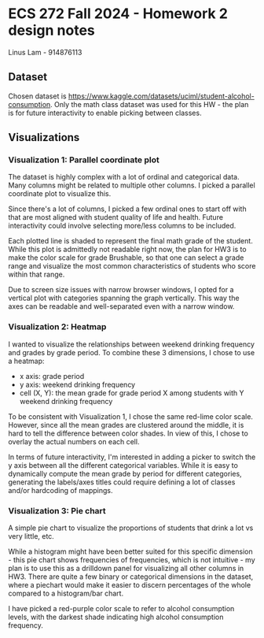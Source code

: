 # ECS 272 Fall 2024 - Homework 2 design notes

Linus Lam - 914876113

## Dataset

Chosen dataset is <https://www.kaggle.com/datasets/uciml/student-alcohol-consumption>. Only the math class dataset was used for this HW - the plan is for future interactivity to enable picking between classes.

## Visualizations

### Visualization 1: Parallel coordinate plot

The dataset is highly complex with a lot of ordinal and categorical data. Many columns might be related to multiple other columns. I picked a parallel coordinate plot to visualize this.

Since there's a lot of columns, I picked a few ordinal ones to start off with that are most aligned with student quality of life and health. Future interactivity could involve selecting more/less columns to be included.

Each plotted line is shaded to represent the final math grade of the student. While this plot is admittedly not readable right now, the plan for HW3 is to make the color scale for grade Brushable, so that one can select a grade range and visualize the most common characteristics of students who score within that range.

Due to screen size issues with narrow browser windows, I opted for a vertical plot with categories spanning the graph vertically. This way the axes can be readable and well-separated even with a narrow window.

### Visualization 2: Heatmap

I wanted to visualize the relationships between weekend drinking frequency and grades by grade period. To combine these 3 dimensions, I chose to use a heatmap:

- x axis: grade period
- y axis: weekend drinking frequency
- cell (X, Y): the mean grade for grade period X among students with Y weekend drinking frequency

To be consistent with Visualization 1, I chose the same red-lime color scale. However, since all the mean grades are clustered around the middle, it is hard to tell the difference between color shades. In view of this, I chose to overlay the actual numbers on each cell.

In terms of future interactivity, I'm interested in adding a picker to switch the y axis between all the different categorical variables. While it is easy to dynamically compute the mean grade by period for different categories, generating the labels/axes titles could require defining a lot of classes and/or hardcoding of mappings.

### Visualization 3: Pie chart

A simple pie chart to visualize the proportions of students that drink a lot vs very little, etc.

While a histogram might have been better suited for this specific dimension - this pie chart shows frequencies of frequencies, which is not intuitive - my plan is to use this as a drilldown panel for visualizing all other columns in HW3. There are quite a few binary or categorical dimensions in the dataset, where a piechart would make it easier to discern percentages of the whole compared to a histogram/bar chart.

I have picked a red-purple color scale to refer to alcohol consumption levels, with the darkest shade indicating high alcohol consumption frequency.